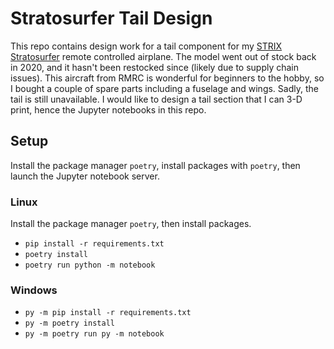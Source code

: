 # Stratosurfer Tail Design

This repo contains design work for a tail component for my [STRIX Stratosurfer](https://www.readymaderc.com/products/details/strix-stratosurfer-pnp) remote controlled airplane. The model went out of stock back in 2020, and it hasn't been restocked since (likely due to supply chain issues). This aircraft from RMRC is wonderful for beginners to the hobby, so I bought a couple of spare parts including a fuselage and wings. Sadly, the tail is still unavailable. I would like to design a tail section that I can 3-D print, hence the Jupyter notebooks in this repo.

## Setup

Install the package manager `poetry`, install packages with `poetry`, then launch the Jupyter notebook server.

### Linux

Install the package manager `poetry`, then install packages.

- `pip install -r requirements.txt`
- `poetry install`
- `poetry run python -m notebook`

### Windows

- `py -m pip install -r requirements.txt`
- `py -m poetry install`
- `py -m poetry run py -m notebook`

